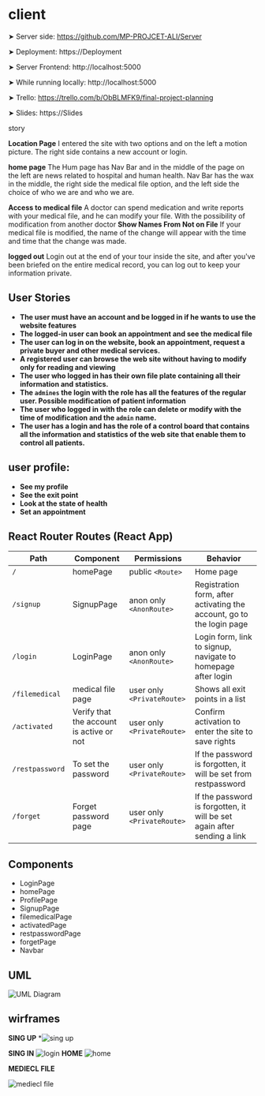 # client

➤ Server side: https://github.com/MP-PROJCET-ALI/Server

➤ Deployment: https://Deployment

➤ Server Frontend: http://localhost:5000

➤ While running locally: http://localhost:5000

➤ Trello: https://trello.com/b/ObBLMFK9/final-project-planning

➤ Slides: https://Slides


 story

 **Location Page**
 I entered the site with two options and on the left a motion picture. The right side contains a new account or login.
 
 **home page**
 The Hum page has Nav Bar and in the middle of the page on the left are news related to hospital and human health.
Nav Bar has the wax in the middle, the right side the medical file option, and the left side the choice of who we are and who we are.

**Access to medical file**
A doctor can spend medication and write reports with your medical file, and he can modify your file. With the possibility of modification from another doctor
 **Show Names From Not on File**
 If your medical file is modified, the name of the change will appear with the time and time that the change was made.
 
 **logged out**
 Login out at the end of your tour inside the site, and after you've been briefed on the entire medical record, you can log out to keep your information private.
 
 
 ## User Stories
 
 - **The user must have an account and be logged in if he wants to use the website features**
 - **The logged-in user can book an appointment and see the medical file**
 - **The user can log in on the website, book an appointment, request a private buyer and other medical services.**
 - **A registered user can browse the web site without having to modify only for reading and viewing**
 - **The user who logged in has their own file plate containing all their information and statistics.**
 - **The  `admines` the login with the role has all the features of the regular user. Possible modification of patient information**
 - **The user who logged in with the role can delete or modify with the time of modification and the `admin` name.**
 - **The user has a login and has the role of a control board that contains all the information and statistics of the web site that enable them to control all    patients.**
 
 ## user profile:

- **See my profile**
- **See the exit point**
 - **Look at the state of health**
- **Set an appointment**

## React Router Routes (React App)

| Path             | Component            | Permissions                | Behavior                                                     |
| ---------------- | -------------------- | -------------------------- | ------------------------------------------------------------ |
| `/`              | homePage           | public `<Route>`           | Home page                                                    |
| `/signup`        | SignupPage           |anon only `<AnonRoute>`     |Registration form, after activating the account, go to the login page |
| `/login`         | LoginPage            | anon only `<AnonRoute>`    | Login form, link to signup, navigate to homepage after login |
| `/filemedical`     | medical file page   | user only `<PrivateRoute>` | Shows all exit points in a list                              |
| `/activated` | Verify that the account is active or not   | user only `<PrivateRoute>` | Confirm activation to enter the site to save rights                                         |
| `/restpassword` | To set the password | user only `<PrivateRoute>` | If the password is forgotten, it will be set from restpassword                             |
| `/forget` | Forget password page                  | user only `<PrivateRoute>` | If the password is forgotten, it will be set again after sending a link                                           
## Components

- LoginPage
- homePage
- ProfilePage
- SignupPage
- filemedicalPage
- activatedPage
- restpasswordPage
- forgetPage
- Navbar


## UML
![UML Diagram](https://user-images.githubusercontent.com/92247967/146677090-5669ac00-9a45-4b94-9101-1b53f1111f20.png)


## wirframes


**SING UP**
 *![sing up](https://user-images.githubusercontent.com/92247967/146677173-30c2e60a-502b-4c10-a014-9b2edb3bdb02.png)
 
 **SING IN**
 ![login](https://user-images.githubusercontent.com/92247967/146677194-4b52217e-b28d-42f3-97a4-5b83b0378cd0.png)
**HOME**
![home](https://user-images.githubusercontent.com/92247967/146677210-627b2d80-67d2-4ea5-ae08-7ac0845ce68a.png)

**MEDIECL FILE**

![mediecl file](https://user-images.githubusercontent.com/92247967/146677238-beefb62b-c626-43f8-9c25-66c6f41b2649.png)





